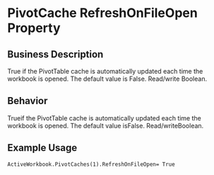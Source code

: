# PivotCache RefreshOnFileOpen Property

## Business Description
True if the PivotTable cache is automatically updated each time the workbook is opened. The default value is False. Read/write Boolean.

## Behavior
Trueif the PivotTable cache is automatically updated each time the workbook is opened. The default value isFalse. Read/writeBoolean.

## Example Usage
```vba
ActiveWorkbook.PivotCaches(1).RefreshOnFileOpen= True
```